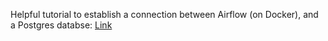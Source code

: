 Helpful tutorial to establish a connection between Airflow (on Docker), and a Postgres databse: [Link](https://intuitivedataguide.medium.com/building-a-simple-etl-with-airflow-postgresql-and-docker-a2b1a2b202ec) 
